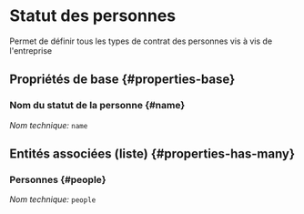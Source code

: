 # Statut des personnes
<!--- THIS FILE IS GENERATED PLEASE DO NOT EDIT IT DIRECTLY --->

Permet de définir tous les types de contrat des personnes vis à vis de l'entreprise

<OH code="personState"/>


## Propriétés de base {#properties-base}

### Nom du statut de la personne {#name}



*Nom technique:* ```name```
<PH code="personState:name"/>




## Entités associées (liste) {#properties-has-many}

### Personnes {#people}



*Nom technique:* ```people```
<PH code="personState:people"/>




